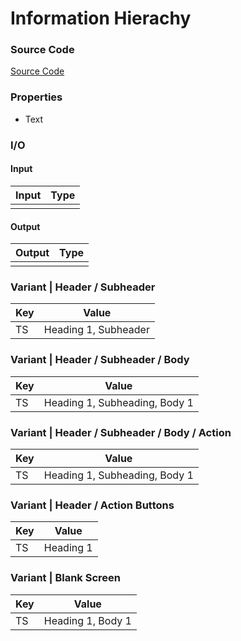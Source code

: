 # Information Hierachy
### Source Code
[Source Code](https://i.pinimg.com/originals/18/53/87/185387f0fea238da58c48efe41093347.jpg)

### Properties
* Text

### I/O
#### Input
| Input | Type |
|-----|-------|
| |     |

#### Output
| Output | Type |
|-----|-------|
|  |      |

### Variant | Header / Subheader 

| Key | Value |
|-----|-------|
| TS  | Heading 1, Subheader |


### Variant | Header / Subheader / Body

| Key | Value |
|-----|-------|
| TS  | Heading 1, Subheading, Body 1 |

### Variant |  Header / Subheader / Body / Action

| Key | Value |
|-----|-------|
| TS  | Heading 1, Subheading, Body 1 |

### Variant |  Header / Action Buttons

| Key | Value |
|-----|-------|
| TS  | Heading 1  |


### Variant |  Blank Screen

| Key | Value |
|-----|-------|
| TS  |  Heading 1, Body 1 |
